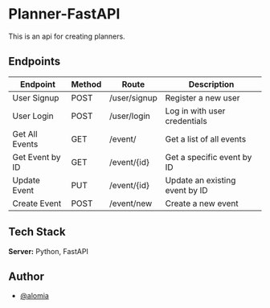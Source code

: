 
# Planner-FastAPI

This is an api for creating planners.

## Endpoints
| Endpoint         | Method   | Route             | Description                                |
|------------------|----------|------------------|--------------------------------------------|
| User Signup      | POST     | /user/signup      | Register a new user                         |
| User Login       | POST     | /user/login       | Log in with user credentials                |
| Get All Events   | GET      | /event/           | Get a list of all events                    |
| Get Event by ID  | GET      | /event/{id}       | Get a specific event by ID                  |
| Update Event     | PUT      | /event/{id}       | Update an existing event by ID              |
| Create Event     | POST     | /event/new        | Create a new event                          |


## Tech Stack
**Server:** Python, FastAPI


## Author

- [@alomia](https://www.github.com/alomia)
